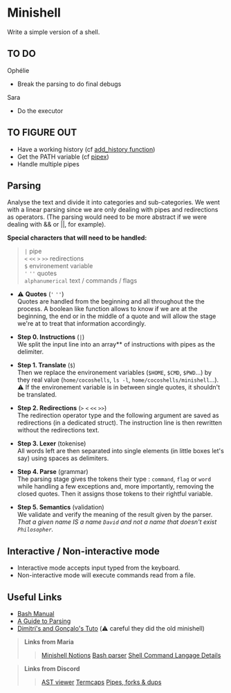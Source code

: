 
# Minishell
Write a simple version of a shell.

## TO DO

Ophélie
* Break the parsing to do final debugs

Sara
* Do the executor


## TO FIGURE OUT

* Have a working history (cf [add_history function](https://linux.die.net/man/3/history))
* Get the PATH variable (cf [pipex](https://github.com/Knulpinette/Cursus42/blob/main/02-pipex/srcs/utils.c))
* Handle multiple pipes


## Parsing

Analyse the text and divide it into categories and sub-categories. 
We went with a linear parsing since we are only dealing with pipes and redirections as operators. (The parsing would need to be more abstract if we were dealing with && or ||, for example).

**Special characters that will need to be handled:**
> `|` pipe <br>
> `<` `<<` `>` `>>` redirections <br>
> `$` environement variable <br>
> `'` `''` quotes <br>
> `alphanumerical` text / commands / flags <br>

* ⚠️ **Quotes** (`'` `''`) <br>
Quotes are handled from the beginning and all throughout the the process. A boolean like function allows to know if we are at the beginning, the end or in the middle of a quote and will allow the stage we're at to treat that information accordingly. 

* **Step 0. Instructions** (`|`) <br>
We split the input line into an array** of instructions with pipes as the delimiter.

* **Step 1. Translate** (`$`) <br>
Then we replace the environement variables (`$HOME`, `$CMD`, `$PWD`...) by they real value (`home/cocoshells`, `ls -l`, `home/cocoshells/minishell`...). <br>
⚠️ If the environement variable is in between single quotes, it shouldn't be translated.

* **Step 2. Redirections** (`>` `<` `<<` `>>`) <br>
The redirection operator type and the following argument are saved as redirections (in a dedicated struct). The instruction line is then rewritten without the redirections text.

* **Step 3. Lexer** (tokenise) <br>
All words left are then separated into single elements (in little boxes let's say) using spaces as delimiters.

* **Step 4. Parse** (grammar) <br>
The parsing stage gives the tokens their type : `command`, `flag` or `word` while handling a few exceptions and, more importantly, removing the closed quotes. Then it assigns those tokens to their rightful variable. 

* **Step 5. Semantics** (validation) <br>
We validate and verify the meaning of the result given by the parser. 
<i>That a given name IS a name `David` and not a name that doesn't exist `Philosopher`.</i>

## Interactive / Non-interactive mode
* Interactive mode accepts input typed from the keyboard.
* Non-interactive mode will execute commands read from a file.


## Useful Links

* [Bash Manual](https://www.gnu.org/savannah-checkouts/gnu/bash/manual/bash.html#What-is-Bash_003f)
* [A Guide to Parsing](https://tomassetti.me/guide-parsing-algorithms-terminology/)
* [Dimitri's and Gonçalo's Tuto](https://github.com/DimitriDaSilva/42_minishell/blob/master/README.md#1-extracting-information) (⚠️ careful they did the old minishell)

> **Links from Maria**
>> [Minishell Notions](https://www.notion.so/Minishell-Materials-7bbd45a806e04395ab578ca3f805806c)
>> [Bash parser](https://vorpaljs.github.io/bash-parser-playground/)
>> [Shell Command Langage Details](https://pubs.opengroup.org/onlinepubs/9699919799/utilities/V3_chap02.html#tag_18_01)

> **Links from Discord**
>> [AST viewer](https://ast-viewer.datacamp.com/editor?code=echo%20alo%20%3E%20aqui.txt%20bla%20bla%20%3E%3E%20alo.txt%20test%20%7C%20wc%20%7C%20ls%20%3E%20aqui.txt&start=NA&grammar=shell)
>> [Termcaps](https://github.com/Olbrien/42Lisboa-lvl_3_minishell/blob/main/extras/termcaps_history_explanation/termcaps.c)
>> [Pipes, forks & dups](https://www.rozmichelle.com/pipes-forks-dups/)

